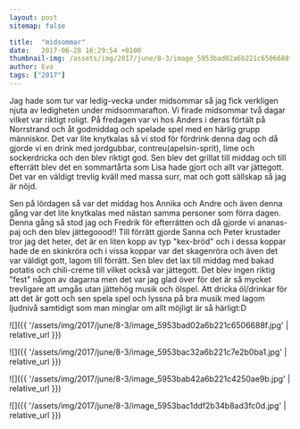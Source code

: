 ```yaml
---
layout: post
sitemap: false

title:  "midsommar"
date:   2017-06-28 16:29:54 +0100
thumbnail-img: /assets/img/2017/june/8-3/image_5953bad02a6b221c6506688f.jpg
author: Eva
tags: ["2017"]
---
```


Jag hade som tur var ledig-vecka under midsommar så jag fick verkligen njuta av ledigheten under midsommarafton. Vi firade midsommar två dagar vilket var riktigt roligt. På fredagen var vi hos Anders i deras förtält på Norrstrand och åt godmiddag och spelade spel med en härlig grupp människor. Det var lite knytkalas så vi stod för fördrink denna dag och då gjorde vi en drink med jordgubbar, contreu(apelsin-sprit), lime och sockerdricka och den blev riktigt god. Sen blev det grillat till middag och till efterrätt blev det en sommartårta som Lisa hade gjort och allt var jättegott. Det var en väldigt trevlig kväll med massa surr, mat och gott sällskap så jag är nöjd. 

Sen på lördagen så var det middag hos Annika och Andre och även denna gång var det lite knytkalas med nästan samma personer som förra dagen. Denna gång så stod jag och Fredrik för efterrätten och då gjorde vi ananas-paj och den blev jättegoood!! Till förrätt gjorde Sanna och Peter krustader tror jag det heter, det är en liten kopp av typ "kex-bröd" och i dessa koppar hade de en skinkröra och i vissa koppar var det skagenröra och även det var väldigt gott, lagom till förrätt. Sen blev det lax till middag med bakad potatis och chili-creme till vilket också var jättegott. Det blev ingen riktig "fest" någon av dagarna men det var jag glad över för det är så mycket trevligare att umgås utan jättehög musik och ölspel. Att dricka öl/drinkar för att det är gott och sen spela spel och lyssna på bra musik med lagom ljudnivå samtidigt som man minglar om allt möjligt är så härligt:D

![]({{ '/assets/img/2017/june/8-3/image_5953bad02a6b221c6506688f.jpg'  | relative_url }})

![]({{ '/assets/img/2017/june/8-3/image_5953bac32a6b221c7e2b0ba1.jpg'  | relative_url }})

![]({{ '/assets/img/2017/june/8-3/image_5953bab42a6b221c4250ae9b.jpg'  | relative_url }})

![]({{ '/assets/img/2017/june/8-3/image_5953bac1ddf2b34b8ad3fc0d.jpg'  | relative_url }})

